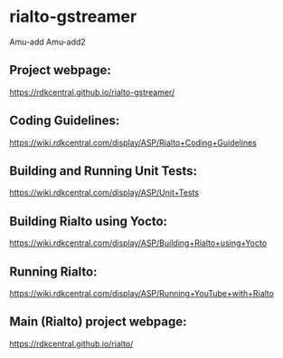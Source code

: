 # rialto-gstreamer
Amu-add
Amu-add2

## Project webpage:
https://rdkcentral.github.io/rialto-gstreamer/

## Coding Guidelines:
https://wiki.rdkcentral.com/display/ASP/Rialto+Coding+Guidelines

## Building and Running Unit Tests:
https://wiki.rdkcentral.com/display/ASP/Unit+Tests

## Building Rialto using Yocto:
https://wiki.rdkcentral.com/display/ASP/Building+Rialto+using+Yocto

## Running Rialto:
https://wiki.rdkcentral.com/display/ASP/Running+YouTube+with+Rialto

## Main (Rialto) project webpage:
https://rdkcentral.github.io/rialto/
